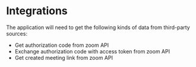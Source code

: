 # Integrations

The application will need to get the following kinds of data from third-party sources:

- Get authorization code from zoom API
- Exchange authorization code with access token from zoom API
- Get created meeting link from zoom API
